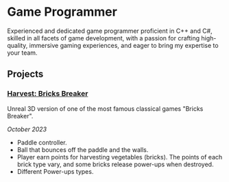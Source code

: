 # Game Programmer
Experienced and dedicated game programmer proficient in C++ and C#, skilled in all facets of game development, with a passion for crafting high-quality, immersive gaming experiences, and eager to bring my expertise to your team.

## Projects
### <a href= "https://github.com/RadwaAhmed4869/Harvest-Bricks-Breaker" target="_blank"> Harvest: Bricks Breaker</a>
Unreal 3D version of one of the most famous classical games "Bricks Breaker".

_October 2023_
* Paddle controller.
* Ball that bounces off the paddle and the walls.
* Player earn points for harvesting vegetables (bricks). The points of each brick type vary, and some bricks release power-ups when destroyed.
* Different Power-ups types.
